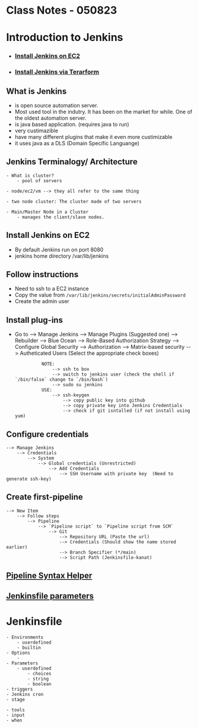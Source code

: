 # Class Notes - 050823

# Introduction to Jenkins 

- ### [Install Jenkins on EC2](https://www.jenkins.io/doc/tutorials/tutorial-for-installing-jenkins-on-AWS/)
- ### [Install Jenkins via Terarform](https://github.com/seytech-devops/jenkins/tree/main/terraform)


## What is Jenkins
- is open source automation server. 
- Most used tool in the indutry. It has been on the market for while. One of the oldest automation server. 
- is java based application. (requires java to run)
- very custimazible 
- have many different plugins that make it even more custimizable 
- it uses java as a DLS (Domain Specific Languange)

## Jenkins Terminalogy/ Architecture 
    - What is cluster?
        - pool of servers 
        
    - node/ec2/vm --> they all refer to the same thing

    - two node cluster: The cluster made of two servers

    - Main/Master Node in a Cluster 
        - manages the client/slave nodes. 


## Install Jenkins on EC2
- By default Jenkins run on port 8080 
- jenkins home directory /var/lib/jenkins


## Follow instructions
- Need to ssh to a EC2 instance
- Copy the value from `/var/lib/jenkins/secrets/initialAdminPassword`
- Create the admin user 


## Install plug-ins
- Go to 
    --> Manage Jenkins
        --> Manage Plugins (Suggested one)
        --> Rebuilder 
        --> Blue Ocean
        --> Role-Based Authorization Strategy
            --> Configure Global Security --> Authorization --> Matrix-based security 
                --> Autheticated Users (Select the appropriate check boxes)

                NOTE:
                    --> ssh to box
                    --> switch to jenkins user (check the shell if `/bin/false` change to `/bin/bash`)
                    --> sudo su jenkins
                USE:
                    --> ssh-keygen 
                        --> copy public key into github 
                        --> copy private key into Jenkins Credentials
                        --> check if git isntalled (if not install using yum)

## Configure credentials
    --> Manage Jenkins
        --> Credentials 
            --> System
                --> Global credentials (Unrestricted)
                    --> Add Credentials
                        --> SSH Username with private key  (Need to generate ssh-key)



## Create first-pipeline 
    --> New Item
        --> Follow steps
            --> Pipeline
                --> `Pipeline script` to `Pipeline script from SCM`
                    --> Git
                        --> Repository URL (Paste the url)
                        --> Credentials (Should show the name stored earlier)
                        --> Branch Specifier (*/main)
                        --> Script Path (Jenkinsfile-kanat)

## [Pipeline Syntax Helper](http://url:8080/job/first-pipeline/pipeline-syntax/)


## [Jenkinsfile parameters](https://www.jenkins.io/doc/book/pipeline/syntax/#parameters)


# Jenkinsfile
    - Environments
        - userdefined
        - builtin
    - Options   
        - 
    - Parameters
        - userdefined
            - choices
            - string
            - boolean
    - triggers
    - Jenkins cron
    - stage
        
    - tools
    - input 
    - when 
